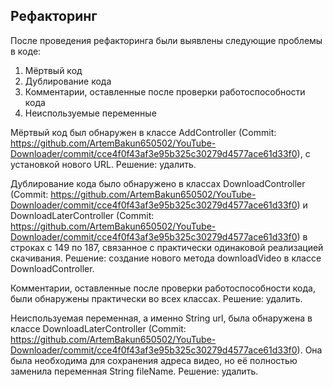## Рефакторинг

После проведения рефакторинга были выявлены следующие проблемы в коде:
1. Мёртвый код
2. Дублирование кода
3. Комментарии, оставленные после проверки работоспособности кода
4. Неиспользуемые переменные

Мёртвый код был обнаружен в классе AddController (Commit: https://github.com/ArtemBakun650502/YouTube-Downloader/commit/cce4f0f43af3e95b325c30279d4577ace61d33f0), с установкой нового URL. 
Решение: удалить.

Дублирование кода было обнаружено в классах DownloadController (Commit: https://github.com/ArtemBakun650502/YouTube-Downloader/commit/cce4f0f43af3e95b325c30279d4577ace61d33f0) и DownloadLaterController (Commit: https://github.com/ArtemBakun650502/YouTube-Downloader/commit/cce4f0f43af3e95b325c30279d4577ace61d33f0) в строках с 149 по 187, связанное с практически одинаковой реализацией скачивания.
Решение: создание нового метода downloadVideo в классе DownloadController.

Комментарии, оставленные после проверки работоспособности кода, были обнаружены практически во всех классах. 
Решение: удалить.

Неиспользуемая переменная, а именно String url, была обнаружена в классе DownloadLaterController (Commit: https://github.com/ArtemBakun650502/YouTube-Downloader/commit/cce4f0f43af3e95b325c30279d4577ace61d33f0). Она была необходима для сохранения адреса видео, но её полностью заменила переменная String fileName.
Решение: удалить.
